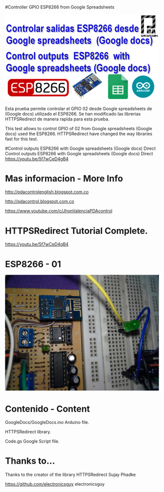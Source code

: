 #Controller GPIO ESP8266  from Google Spreadsheets

![Portada](https://github.com/JhonControl/ESP8266_GPIO_GoogleSpreadsheet/blob/master/Portada.jpg)

Esta prueba permite controlar el GPIO 02 desde Google spreadsheets de (Google docs) utilizado el ESP8266.
Se han modificado las librerias HTTPSRedirect de manera rapida para esta prueba.

This test allows to control GPIO of 02 from Google spreadsheets (Google docs) used the ESP8266.
HTTPSRedirect have changed the way libraries fast for this test.

#Control outputs  ESP8266  with Google spreadsheets (Google docs) Direct
Control outputs  ESP8266  with Google spreadsheets (Google docs) Direct  
https://youtu.be/5f7wCeD4gB4

# Mas informacion -  More Info
http://pdacontrolenglish.blogspot.com.co

http://pdacontrol.blogspot.com.co

https://www.youtube.com/c/JhonValenciaPDAcontrol


# HTTPSRedirect  Tutorial Complete.
https://youtu.be/5f7wCeD4gB4

# ESP8266 - 01
![GPIO](https://github.com/JhonControl/ESP8266_GPIO_GoogleSpreadsheet/blob/master/Gpio.jpg)

# Contenido - Content

GoogleDocs/GoogleDocs.ino    Arduino file.

HTTPSRedirect library.

Code.gs    Google Script file.



# Thanks to...
Thanks to the creator of the library HTTPSRedirect
Sujay Phadke

https://github.com/electronicsguy
electronicsguy


